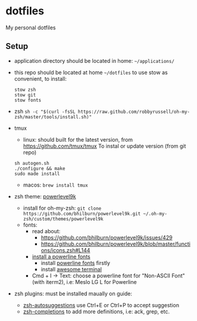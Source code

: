 # dotfiles
My personal dotfiles

## Setup

- application directory should be located in home: `~/applications/`

- this repo should be located at home `~/dotfiles` to use stow as convenient, to
  install:
  ```
  stow zsh
  stow git
  stow fonts
  ```

- zsh `sh -c "$(curl -fsSL https://raw.github.com/robbyrussell/oh-my-zsh/master/tools/install.sh)"`

- tmux
    + linux: should built for the latest version, from https://github.com/tmux/tmux
    To instal or update version (from git repo)

    ```
    sh autogen.sh
    ./configure && make
    sudo made install
    ```
    + macos: `brew install tmux`

- zsh theme: [powerlevel9k](https://github.com/bhilburn/powerlevel9k/wiki/Install-Instructions#step-1-install-powerlevel9k)
    + install for oh-my-zsh: `git clone https://github.com/bhilburn/powerlevel9k.git ~/.oh-my-zsh/custom/themes/powerlevel9k`
	+ fonts:
		+ read about:
			+ https://github.com/bhilburn/powerlevel9k/issues/429
			+ https://github.com/bhilburn/powerlevel9k/blob/master/functions/icons.zsh#L144
		+ [install a powerline fonts](https://github.com/bhilburn/powerlevel9k/wiki/Install-Instructions)
			+ install [powerline fonts](https://github.com/powerline/fonts) firstly
			+ install [awesome terminal](https://github.com/gabrielelana/awesome-terminal-fonts#how-to-install-osx)
		+ Cmd + I -> Text: choose a powerline font for "Non-ASCII Font" (with iterm2), i.e: Meslo LG L for Powerline

- zsh plugins: must be installed maually on guide:
    + [zsh-autosuggestions](https://github.com/zsh-users/zsh-autosuggestions)
		use Ctrl+E or Ctrl+P to accept suggestion
	+ [zsh-completions](https://github.com/zsh-users/zsh-completions) to add
	  more definitions, i.e: ack, grep, etc.
	
